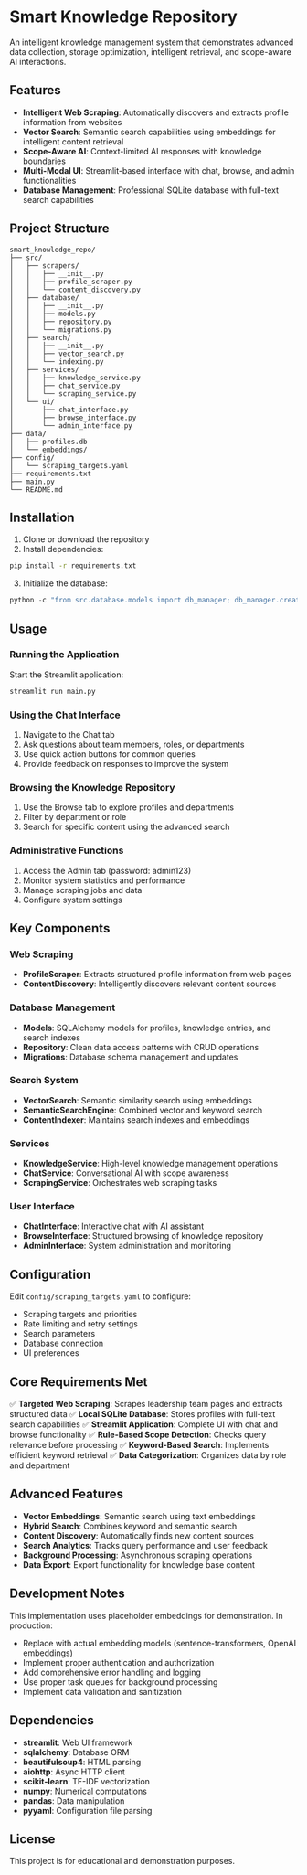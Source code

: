 # Smart Knowledge Repository

An intelligent knowledge management system that demonstrates advanced data collection, storage optimization, intelligent retrieval, and scope-aware AI interactions.

## Features

- **Intelligent Web Scraping**: Automatically discovers and extracts profile information from websites
- **Vector Search**: Semantic search capabilities using embeddings for intelligent content retrieval
- **Scope-Aware AI**: Context-limited AI responses with knowledge boundaries
- **Multi-Modal UI**: Streamlit-based interface with chat, browse, and admin functionalities
- **Database Management**: Professional SQLite database with full-text search capabilities

## Project Structure

```
smart_knowledge_repo/
├── src/
│   ├── scrapers/
│   │   ├── __init__.py
│   │   ├── profile_scraper.py
│   │   └── content_discovery.py
│   ├── database/
│   │   ├── __init__.py
│   │   ├── models.py
│   │   ├── repository.py
│   │   └── migrations.py
│   ├── search/
│   │   ├── __init__.py
│   │   ├── vector_search.py
│   │   └── indexing.py
│   ├── services/
│   │   ├── knowledge_service.py
│   │   ├── chat_service.py
│   │   └── scraping_service.py
│   └── ui/
│       ├── chat_interface.py
│       ├── browse_interface.py
│       └── admin_interface.py
├── data/
│   ├── profiles.db
│   └── embeddings/
├── config/
│   └── scraping_targets.yaml
├── requirements.txt
├── main.py
└── README.md
```

## Installation

1. Clone or download the repository
2. Install dependencies:
```bash
pip install -r requirements.txt
```

3. Initialize the database:
```python
python -c "from src.database.models import db_manager; db_manager.create_tables()"
```

## Usage

### Running the Application

Start the Streamlit application:
```bash
streamlit run main.py
```

### Using the Chat Interface

1. Navigate to the Chat tab
2. Ask questions about team members, roles, or departments
3. Use quick action buttons for common queries
4. Provide feedback on responses to improve the system

### Browsing the Knowledge Repository

1. Use the Browse tab to explore profiles and departments
2. Filter by department or role
3. Search for specific content using the advanced search

### Administrative Functions

1. Access the Admin tab (password: admin123)
2. Monitor system statistics and performance
3. Manage scraping jobs and data
4. Configure system settings

## Key Components

### Web Scraping
- **ProfileScraper**: Extracts structured profile information from web pages
- **ContentDiscovery**: Intelligently discovers relevant content sources

### Database Management
- **Models**: SQLAlchemy models for profiles, knowledge entries, and search indexes
- **Repository**: Clean data access patterns with CRUD operations
- **Migrations**: Database schema management and updates

### Search System
- **VectorSearch**: Semantic similarity search using embeddings
- **SemanticSearchEngine**: Combined vector and keyword search
- **ContentIndexer**: Maintains search indexes and embeddings

### Services
- **KnowledgeService**: High-level knowledge management operations
- **ChatService**: Conversational AI with scope awareness
- **ScrapingService**: Orchestrates web scraping tasks

### User Interface
- **ChatInterface**: Interactive chat with AI assistant
- **BrowseInterface**: Structured browsing of knowledge repository
- **AdminInterface**: System administration and monitoring

## Configuration

Edit `config/scraping_targets.yaml` to configure:
- Scraping targets and priorities
- Rate limiting and retry settings
- Search parameters
- Database connection
- UI preferences

## Core Requirements Met

✅ **Targeted Web Scraping**: Scrapes leadership team pages and extracts structured data
✅ **Local SQLite Database**: Stores profiles with full-text search capabilities
✅ **Streamlit Application**: Complete UI with chat and browse functionality
✅ **Rule-Based Scope Detection**: Checks query relevance before processing
✅ **Keyword-Based Search**: Implements efficient keyword retrieval
✅ **Data Categorization**: Organizes data by role and department

## Advanced Features

- **Vector Embeddings**: Semantic search using text embeddings
- **Hybrid Search**: Combines keyword and semantic search
- **Content Discovery**: Automatically finds new content sources
- **Search Analytics**: Tracks query performance and user feedback
- **Background Processing**: Asynchronous scraping operations
- **Data Export**: Export functionality for knowledge base content

## Development Notes

This implementation uses placeholder embeddings for demonstration. In production:
- Replace with actual embedding models (sentence-transformers, OpenAI embeddings)
- Implement proper authentication and authorization
- Add comprehensive error handling and logging
- Use proper task queues for background processing
- Implement data validation and sanitization

## Dependencies

- **streamlit**: Web UI framework
- **sqlalchemy**: Database ORM
- **beautifulsoup4**: HTML parsing
- **aiohttp**: Async HTTP client
- **scikit-learn**: TF-IDF vectorization
- **numpy**: Numerical computations
- **pandas**: Data manipulation
- **pyyaml**: Configuration file parsing

## License

This project is for educational and demonstration purposes.
